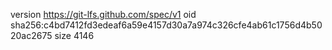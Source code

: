 version https://git-lfs.github.com/spec/v1
oid sha256:c4bd7412fd3edeaf6a59e4157d30a7a974c326cfe4ab61c1756d4b5020ac2675
size 4146
